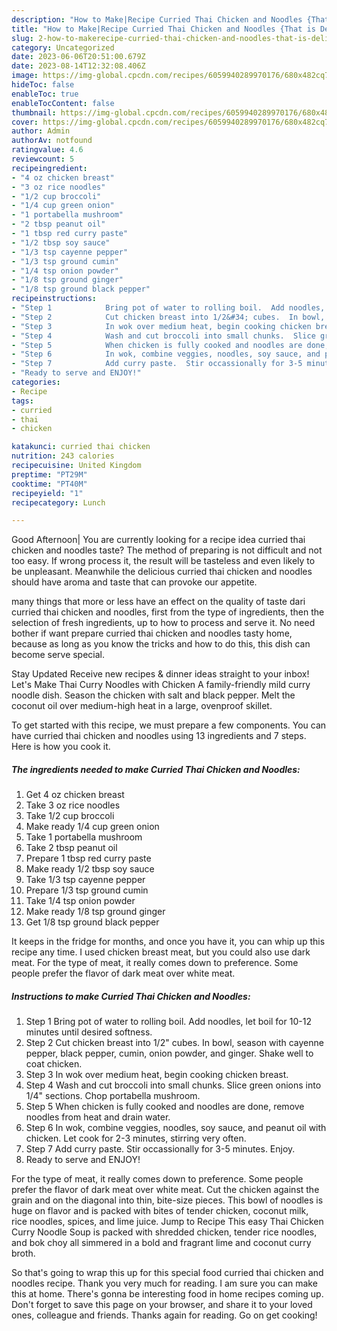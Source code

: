 ```yaml
---
description: "How to Make|Recipe Curried Thai Chicken and Noodles {That is Delicious"
title: "How to Make|Recipe Curried Thai Chicken and Noodles {That is Delicious"
slug: 2-how-to-makerecipe-curried-thai-chicken-and-noodles-that-is-delicious
category: Uncategorized
date: 2023-06-06T20:51:00.679Z
date: 2023-08-14T12:32:08.406Z
image: https://img-global.cpcdn.com/recipes/6059940289970176/680x482cq70/curried-thai-chicken-and-noodles-recipe-main-photo.jpg
hideToc: false
enableToc: true
enableTocContent: false
thumbnail: https://img-global.cpcdn.com/recipes/6059940289970176/680x482cq70/curried-thai-chicken-and-noodles-recipe-main-photo.jpg
cover: https://img-global.cpcdn.com/recipes/6059940289970176/680x482cq70/curried-thai-chicken-and-noodles-recipe-main-photo.jpg
author: Admin
authorAv: notfound
ratingvalue: 4.6
reviewcount: 5
recipeingredient:
- "4 oz chicken breast"
- "3 oz rice noodles"
- "1/2 cup broccoli"
- "1/4 cup green onion"
- "1 portabella mushroom"
- "2 tbsp peanut oil"
- "1 tbsp red curry paste"
- "1/2 tbsp soy sauce"
- "1/3 tsp cayenne pepper"
- "1/3 tsp ground cumin"
- "1/4 tsp onion powder"
- "1/8 tsp ground ginger"
- "1/8 tsp ground black pepper"
recipeinstructions:
- "Step 1            Bring pot of water to rolling boil.  Add noodles, let boil for 10-12 minutes until desired softness."
- "Step 2            Cut chicken breast into 1/2&#34; cubes.  In bowl, season with cayenne pepper, black pepper, cumin, onion powder, and ginger.  Shake well to coat chicken."
- "Step 3            In wok over medium heat, begin cooking chicken breast."
- "Step 4            Wash and cut broccoli into small chunks.  Slice green onions into 1/4&#34; sections.  Chop portabella mushroom."
- "Step 5            When chicken is fully cooked and noodles are done, remove noodles from heat and drain water."
- "Step 6            In wok, combine veggies, noodles, soy sauce, and peanut oil with chicken.  Let cook for 2-3 minutes, stirring very often."
- "Step 7            Add curry paste.  Stir occassionally for 3-5 minutes.  Enjoy."
- "Ready to serve and ENJOY!"
categories:
- Recipe
tags:
- curried
- thai
- chicken

katakunci: curried thai chicken 
nutrition: 243 calories
recipecuisine: United Kingdom
preptime: "PT29M"
cooktime: "PT40M"
recipeyield: "1"
recipecategory: Lunch

---
```



Good Afternoon| You are currently looking for a recipe idea curried thai chicken and noodles taste? The method of preparing is not difficult and not too easy. If wrong process it, the result will be tasteless and even likely to be unpleasant. Meanwhile the delicious curried thai chicken and noodles should have aroma and taste that can provoke our appetite.






many things that more or less have an effect on the quality of taste dari curried thai chicken and noodles, first from the type of ingredients, then the selection of fresh ingredients, up to how to process and serve it. No need bother if want prepare curried thai chicken and noodles tasty home, because as long as you know the tricks and how to do this, this dish can become serve special.


Stay Updated Receive new recipes &amp; dinner ideas straight to your inbox! Let&#39;s Make Thai Curry Noodles with Chicken A family-friendly mild curry noodle dish. Season the chicken with salt and black pepper. Melt the coconut oil over medium-high heat in a large, ovenproof skillet.


To get started with this recipe, we must prepare a few components. You can have curried thai chicken and noodles using 13 ingredients and 7 steps. Here is how you cook it.

<!--inarticleads1-->

##### The ingredients needed to make Curried Thai Chicken and Noodles:

1. Get 4 oz chicken breast
1. Take 3 oz rice noodles
1. Take 1/2 cup broccoli
1. Make ready 1/4 cup green onion
1. Take 1 portabella mushroom
1. Take 2 tbsp peanut oil
1. Prepare 1 tbsp red curry paste
1. Make ready 1/2 tbsp soy sauce
1. Take 1/3 tsp cayenne pepper
1. Prepare 1/3 tsp ground cumin
1. Take 1/4 tsp onion powder
1. Make ready 1/8 tsp ground ginger
1. Get 1/8 tsp ground black pepper


It keeps in the fridge for months, and once you have it, you can whip up this recipe any time. I used chicken breast meat, but you could also use dark meat. For the type of meat, it really comes down to preference. Some people prefer the flavor of dark meat over white meat. 

<!--inarticleads2-->

##### Instructions to make Curried Thai Chicken and Noodles:

1. Step 1            Bring pot of water to rolling boil.  Add noodles, let boil for 10-12 minutes until desired softness.
1. Step 2            Cut chicken breast into 1/2&#34; cubes.  In bowl, season with cayenne pepper, black pepper, cumin, onion powder, and ginger.  Shake well to coat chicken.
1. Step 3            In wok over medium heat, begin cooking chicken breast.
1. Step 4            Wash and cut broccoli into small chunks.  Slice green onions into 1/4&#34; sections.  Chop portabella mushroom.
1. Step 5            When chicken is fully cooked and noodles are done, remove noodles from heat and drain water.
1. Step 6            In wok, combine veggies, noodles, soy sauce, and peanut oil with chicken.  Let cook for 2-3 minutes, stirring very often.
1. Step 7            Add curry paste.  Stir occassionally for 3-5 minutes.  Enjoy.
1. Ready to serve and ENJOY!

For the type of meat, it really comes down to preference. Some people prefer the flavor of dark meat over white meat. Cut the chicken against the grain and on the diagonal into thin, bite-size pieces. This bowl of noodles is huge on flavor and is packed with bites of tender chicken, coconut milk, rice noodles, spices, and lime juice. Jump to Recipe This easy Thai Chicken Curry Noodle Soup is packed with shredded chicken, tender rice noodles, and bok choy all simmered in a bold and fragrant lime and coconut curry broth. 

So that's going to wrap this up for this special food curried thai chicken and noodles recipe. Thank you very much for reading. I am sure you can make this at home. There's gonna be interesting food in home recipes coming up. Don't forget to save this page on your browser, and share it to your loved ones, colleague and friends. Thanks again for reading. Go on get cooking!
